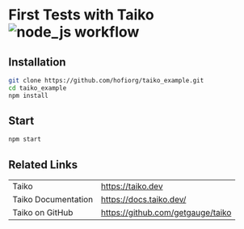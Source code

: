 # First Tests with Taiko ![node_js workflow](https://github.com/hofiorg/taiko_example/actions/workflows/node.js.yml/badge.svg)

## Installation

```sh
git clone https://github.com/hofiorg/taiko_example.git
cd taiko_example
npm install
```

## Start

```sh
npm start
```

## Related Links

|                     |                                     |
|---------------------|-------------------------------------|
| Taiko               | <https://taiko.dev>                 |
| Taiko Documentation | <https://docs.taiko.dev/>           |
| Taiko on GitHub     | <https://github.com/getgauge/taiko> |
